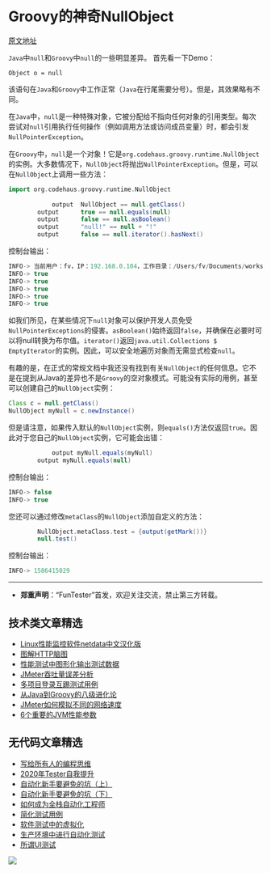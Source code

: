 # Groovy的神奇NullObject

[原文地址](https://www.mscharhag.com/groovy/groovy-null-nullobject)

`Java`中`null`和`Groovy`中`null`的一些明显差异。 首先看一下Demo：

`Object o = null`

该语句在`Java`和`Groovy`中工作正常（`Java`在行尾需要分号）。但是，其效果略有不同。

在`Java`中，`null`是一种特殊对象，它被分配给不指向任何对象的引用类型。每次尝试对`null`引用执行任何操作（例如调用方法或访问成员变量）时，都会引发`NullPointerException`。

在`Groovy`中，`null`是一个对象！它是`org.codehaus.groovy.runtime.NullObject`的实例。大多数情况下，`NullObject`将抛出`NullPointerException`。但是，可以在`NullObject`上调用一些方法：


```Groovy
import org.codehaus.groovy.runtime.NullObject
 
			output	NullObject == null.getClass()
        output		true == null.equals(null)
        output		false == null.asBoolean()
        output		"null!" == null + "!"
        output		false == null.iterator().hasNext()
```

控制台输出：


```Groovy
INFO-> 当前用户：fv，IP：192.168.0.104，工作目录：/Users/fv/Documents/workspace/fun/,系统编码格式:UTF-8,系统Mac OS X版本:10.15.4
INFO-> true
INFO-> true
INFO-> true
INFO-> true
INFO-> true

```

如我们所见，在某些情况下`null`对象可以保护开发人员免受`NullPointerExceptions`的侵害。`asBoolean()`始终返回`false`，并确保在必要时可以将null转换为布尔值。`iterator()`返回`java.util.Collections $ EmptyIterator`的实例。因此，可以安全地遍历对象而无需显式检查`null`。

有趣的是，在正式的常规文档中我还没有找到有关`NullObject`的任何信息。它不是在提到从Java的差异也不是`Groovy`的空对象模式。可能没有实际的用例，甚至可以创建自己的`NullObject`实例：

```Groovy
Class c = null.getClass()
NullObject myNull = c.newInstance()
```

但是请注意，如果传入默认的`NullObject`实例，则`equals()`方法仅返回`true`。因此对于您自己的`NullObject`实例，它可能会出错：

```Groovy
			output myNull.equals(myNull)
        output myNull.equals(null)
```
控制台输出：

```Groovy
INFO-> false
INFO-> true
```

您还可以通过修改`metaClass`的`NullObject`添加自定义的方法：

```Groovy
        NullObject.metaClass.test = {output(getMark())}
        null.test()
```

控制台输出：

```Groovy
INFO-> 1586415029
```


---
* **郑重声明**：“FunTester”首发，欢迎关注交流，禁止第三方转载。

## 技术类文章精选

- [Linux性能监控软件netdata中文汉化版](https://mp.weixin.qq.com/s/fdXtK-5WwKnxjLZdyg6-nA)
- [图解HTTP脑图](https://mp.weixin.qq.com/s/100Vm8FVEuXs0x6rDGTipw)
- [性能测试中图形化输出测试数据](https://mp.weixin.qq.com/s/EMvpYIsszdwBJFPIxztTvA)
- [JMeter吞吐量误差分析](https://mp.weixin.qq.com/s/jHKmFNrLmjpihnoigNNCSg)
- [多项目登录互踢测试用例](https://mp.weixin.qq.com/s/Nn_CUy_j7j6bUwHSkO0pCQ)
- [从Java到Groovy的八级进化论](https://mp.weixin.qq.com/s/QTrRHsD3w-zLGbn79y8yUg)
- [JMeter如何模拟不同的网络速度](https://mp.weixin.qq.com/s/1FCwNN2htfTGF6ItdkcCzw)
- [6个重要的JVM性能参数](https://mp.weixin.qq.com/s/b1QnapiAVn0HD5DQU9JrIw)

## 无代码文章精选

- [写给所有人的编程思维](https://mp.weixin.qq.com/s/Oj33UCnYfbUgzsBzEm2GPQ)
- [2020年Tester自我提升](https://mp.weixin.qq.com/s/vuhUp85_6Sbg6ReAN3TTSQ)
- [自动化新手要避免的坑（上）](https://mp.weixin.qq.com/s/MjcX40heTRhEgCFhInoqYQ)
- [自动化新手要避免的坑（下）](https://mp.weixin.qq.com/s/azDUo1IO5JgkJIS9n1CMRg)
- [如何成为全栈自动化工程师](https://mp.weixin.qq.com/s/j2rQ3COFhg939KLrgKr_bg)
- [简化测试用例](https://mp.weixin.qq.com/s/BhwfDqhN9yoa3Iul_Eu5TA)
- [软件测试中的虚拟化](https://mp.weixin.qq.com/s/zHyJiNFgHIo2ZaPFXsxQMg)
- [生产环境中进行自动化测试](https://mp.weixin.qq.com/s/JKEGRLOlgpINUxs-6mohzA)
- [所谓UI测试](https://mp.weixin.qq.com/s/wDvUy_BhQZCSCqrlC2j1qA)


![](https://mmbiz.qpic.cn/mmbiz_png/13eN86FKXzDkiawpL3o8umv1EgHOc2OE1H8DtTMQSXWTOgFYPMSGtoX2BZlricBBJun4hMGUOJd7uibe68zQecRFw/640?wx_fmt=png&tp=webp&wxfrom=5&wx_lazy=1&wx_co=1)